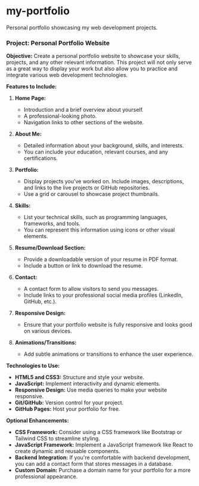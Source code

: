 # my-portfolio
Personal portfolio showcasing my web development projects.


### Project: Personal Portfolio Website

**Objective:**
Create a personal portfolio website to showcase your skills, projects, and any other relevant information. This project will not only serve as a great way to display your work but also allow you to practice and integrate various web development technologies.

**Features to Include:**

1. **Home Page:**
   - Introduction and a brief overview about yourself.
   - A professional-looking photo.
   - Navigation links to other sections of the website.

2. **About Me:**
   - Detailed information about your background, skills, and interests.
   - You can include your education, relevant courses, and any certifications.

3. **Portfolio:**
   - Display projects you've worked on. Include images, descriptions, and links to the live projects or GitHub repositories.
   - Use a grid or carousel to showcase project thumbnails.

4. **Skills:**
   - List your technical skills, such as programming languages, frameworks, and tools.
   - You can represent this information using icons or other visual elements.

5. **Resume/Download Section:**
   - Provide a downloadable version of your resume in PDF format.
   - Include a button or link to download the resume.

6. **Contact:**
   - A contact form to allow visitors to send you messages.
   - Include links to your professional social media profiles (LinkedIn, GitHub, etc.).

7. **Responsive Design:**
   - Ensure that your portfolio website is fully responsive and looks good on various devices.

8. **Animations/Transitions:**
   - Add subtle animations or transitions to enhance the user experience.

**Technologies to Use:**

- **HTML5 and CSS3:** Structure and style your website.
- **JavaScript:** Implement interactivity and dynamic elements.
- **Responsive Design:** Use media queries to make your website responsive.
- **Git/GitHub:** Version control for your project.
- **GitHub Pages:** Host your portfolio for free.

**Optional Enhancements:**

- **CSS Framework:** Consider using a CSS framework like Bootstrap or Tailwind CSS to streamline styling.
- **JavaScript Framework:** Implement a JavaScript framework like React to create dynamic and reusable components.
- **Backend Integration:** If you're comfortable with backend development, you can add a contact form that stores messages in a database.
- **Custom Domain:** Purchase a domain name for your portfolio for a more professional appearance.

